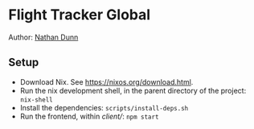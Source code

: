 # Flight Tracker Global

Author: [Nathan Dunn](https://www.nathandunn.me)

## Setup

* Download Nix. See https://nixos.org/download.html.
* Run the nix development shell, in the parent directory of the project: `nix-shell`
* Install the dependencies: `scripts/install-deps.sh`
* Run the frontend, within *client/*: `npm start`
